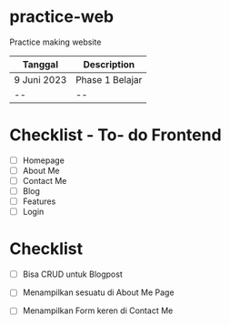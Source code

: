 # practice-web
Practice making website 

| Tanggal | Description |
| ----------- | ----------- |
| 9 Juni 2023 | Phase 1 Belajar |
| --| -- |

# Checklist - To- do Frontend
- [ ] Homepage
- [ ] About Me
- [ ] Contact Me
- [ ] Blog
- [ ] Features
- [ ] Login

# Checklist
- [ ] Bisa CRUD untuk Blogpost
- [ ] Menampilkan sesuatu di About Me Page
- [ ] Menampilkan Form keren di Contact Me




